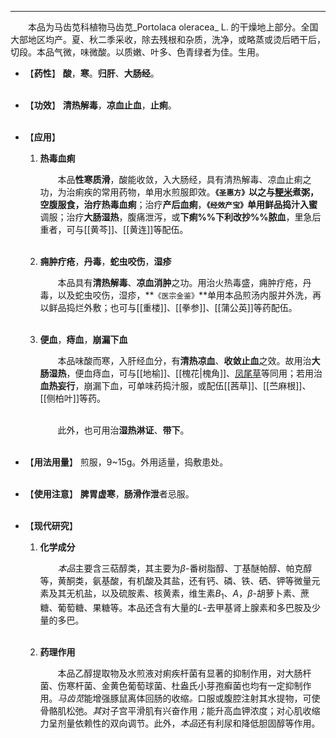 ---

&emsp;&emsp;本品为马齿苋科植物马齿苋_Portolaca oleracea_ L. 的干燥地上部分。全国大部地区均产。夏、秋二季采收，除去残根和杂质，洗净，或略蒸或烫后晒干后，切段。本品气微，味微酸。以质嫩、叶多、色青绿者为佳。生用。

- 【**药性**】
	**酸**，**寒**。**归肝**、**大肠经**。<br></br>

- 【**功效**】
	**清热解毒**，**凉血止血**，**止痢**。<br></br>

- 【**应用**】
	1. **热毒血痢**
		
		&emsp;&emsp;本品**性寒质滑**，酸能收敛，入大肠经，具有清热解毒、凉血止痢之功，为治痢疾的常用药物，单用水煎服即效。**`《圣惠方》`**以之与<ins>粳米</ins>煮粥，空腹服食，治疗**热毒血痢**；治疗**产后血痢**，**`《经效产宝》`**单用鲜品捣汁**入蜜**调服；治疗**大肠湿热**，腹痛泄泻，或**下痢%%下利改抄%%脓血**，里急后重者，可与[[黄芩]]、[[黄连]]等配伍。<br></br>
	
	2. **痈肿疔疮**，**丹毒**，**蛇虫咬伤**，**湿疹**
		
		&emsp;&emsp;本品具有**清热解毒**、**凉血消肿**之功。用治火热毒盛，痈肿疔疮，丹毒，以及蛇虫咬伤，湿疹，**`《医宗金鉴》`**单用本品煎汤内服并外洗，再以鲜品捣烂外敷；也可与[[重楼]]、[[拳参]]、[[蒲公英]]等药配伍。<br></br>
	
	3. **便血**，**痔血**，**崩漏下血**
		
		&emsp;&emsp;本品味酸而寒，入肝经血分，有**清热凉血**、**收敛止血**之效。故用治**大肠湿热**，便血痔血，可与[[地榆]]、[[槐花|槐角]]、<ins>凤尾草</ins>等同用；若用治**血热妄行**，崩漏下血，可单味药捣汁服，或配伍[[茜草]]、[[苎麻根]]、[[侧柏叶]]等药。<br></br>
	
		&emsp;&emsp;此外，也可用治**湿热淋证**、**带下**。<br></br>

- 【**用法用量**】
	煎服，9~15g。外用适量，捣敷患处。<br></br>

- 【**使用注意**】
	**脾胃虚寒**，**肠滑作泄**者忌服。<br></br>

- 【**现代研究**】
	1. **化学成分**
		
		&emsp;&emsp;<dfn>本品</dfn>主要含三萜醇类，其主要为$β$-番树脂醇、丁基醚帕醇、帕克醇等，黄酮类，氨基酸，有机酸及其盐，还有钙、磷、铁、硒、钾等微量元素及其无机盐，以及硫胺素、核黄素，维生素$B_{1}$、$A$，$β$-胡萝卜素、蔗糖、葡萄糖、果糖等。本品还含有大量的$L$-去甲基肾上腺素和多巴胺及少量的多巴。<br></br>
	
	2. **药理作用**
		
		&emsp;&emsp;本品乙醇提取物及水煎液对痢疾杆菌有显著的抑制作用，对大肠杆菌、伤寒杆菌、金黄色葡萄球菌、杜盎氏小芽孢癣菌也均有一定抑制作用。<dfn>马齿苋</dfn>能增强豚鼠离体回肠的收缩<dfn>。</dfn>口服或腹腔注射其水提物，可使骨骼肌松弛。<dfn>其</dfn>对子宫平滑肌有兴奋作用<dfn>；</dfn>能升高血钾浓度；对心肌收缩力呈剂量依赖性的双向调节。此外，<dfn>本品</dfn>还有利尿和降低胆固醇等作用。